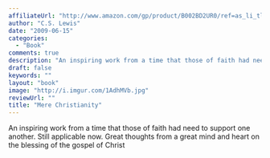 ```yaml
---
affiliateUrl: "http://www.amazon.com/gp/product/B002BD2UR0/ref=as_li_tl?ie=UTF8&camp=1789&creative=390957&creativeASIN=B002BD2UR0&linkCode=as2&tag=jaktre-20&linkId=XN7YZCCX3CILRA3L"
author: "C.S. Lewis"
date: "2009-06-15"
categories:
  - "Book"
comments: true
description: "An inspiring work from a time that those of faith had need to support one another.  Still applicable now.  Great thoughts from a great mind and heart "
draft: false
keywords: ""
layout: "book"
image: "http://i.imgur.com/1AdhMVb.jpg"
reviewUrl: ""
title: "Mere Christianity"
---
```


An inspiring work from a time that those of faith had need to support one another.  Still applicable now.  Great thoughts from a great mind and heart on the blessing of the gospel of Christ
